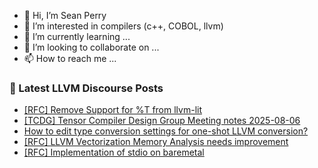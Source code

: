 - 👋 Hi, I’m Sean Perry
- 👀 I’m interested in compilers (c++, COBOL, llvm)
- 🌱 I’m currently learning ...
- 💞️ I’m looking to collaborate on ...
- 📫 How to reach me ...

<!---
s66perry/s66perry is a ✨ special ✨ repository because its `README.md` (this file) appears on your GitHub profile.
You can click the Preview link to take a look at your changes.
--->
### 📕 Latest LLVM Discourse Posts

<!-- DISCOURSE-LLVM:START -->
- [[RFC] Remove Support for %T from llvm-lit](https://discourse.llvm.org/t/rfc-remove-support-for-t-from-llvm-lit/87726#post_8)
- [[TCDG] Tensor Compiler Design Group Meeting notes 2025-08-06](https://discourse.llvm.org/t/tcdg-tensor-compiler-design-group-meeting-notes-2025-08-06/87745#post_2)
- [How to edit type conversion settings for one-shot LLVM conversion?](https://discourse.llvm.org/t/how-to-edit-type-conversion-settings-for-one-shot-llvm-conversion/88152#post_4)
- [[RFC] LLVM Vectorization Memory Analysis needs improvement](https://discourse.llvm.org/t/rfc-llvm-vectorization-memory-analysis-needs-improvement/88161#post_3)
- [[RFC] Implementation of stdio on baremetal](https://discourse.llvm.org/t/rfc-implementation-of-stdio-on-baremetal/86944#post_17)
<!-- DISCOURSE-LLVM:END -->
